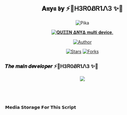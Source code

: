 <div align="center">
   
## 𝐀𝖓𝐲𝖆 𝖇𝐲 ⚡👑Ꮋ3Ꮢ0ᏰᏒ1Ꮑ3 ✨🤍  
<p align="center">
<img src="/AnyaPikaMedia/HomeScreen/Anyapic.jpg" alt="Pika" height= "auto" width="auto"/>


</p>
<p align="center">
<a href="#"><img title="𝐐𝐔𝚵𝚵𝚴 𝚫𝚴𝐘𝚫 𝐦𝐮𝐥𝐭𝐢 𝐝𝐞𝐯𝐢𝐜𝐞." src="https://img.shields.io/badge/𝐐𝐔𝚵𝚵𝚴 𝚫𝚴𝐘𝚫 𝐦𝐮𝐥𝐭𝐢 𝐝𝐞𝐯𝐢𝐜𝐞.-red?colorA=%23ff0000&colorB=%23ff0000&style=for-the-badge"></a>
</p>
<p align="center">
<a href="https://github.com/HEROBRINE69H"><img title="Author" src="https://img.shields.io/badge/Author-PikaBotz-red.svg?style=for-the-badge&logo=github"></a>
<p align="center">
<a href="https://github.com/HEROBRINE69H/Anya-pika-MD-v2/stargazers/"><img title="Stars" src="https://img.shields.io/github/stars/HEROBRINE69H/Anya-pika-MD-v2?color=blue&style=flat-square"></a>
<a href="https://github.com/HEROBRINE69H/Anya-pika-MD-v2/network/members"><img title="Forks" src="https://img.shields.io/github/forks/HEROBRINE69H/Anya-pika-MD-v2?color=red&style=flat-square"></a>
</P>
</div>

##
### 𝑻𝒉𝒆 𝒎𝒂𝒊𝒏 𝒅𝒆𝒗𝒆𝒍𝒐𝒑𝒆𝒓 ⚡👑Ꮋ3Ꮢ0ᏰᏒ1Ꮑ3 ✨🤍
<p align="center">

<img src="https://github.com/HEROBRINE69H/My_Personal_Space/blob/main/Images/Developer_pics/Developerpic.jpg">   

##
<br>
<div>
<br>

𝗠𝗲𝗱𝗶𝗮 𝗦𝘁𝗼𝗿𝗮𝗴𝗲 𝗙𝗼𝗿 𝗧𝗵𝗶𝘀 𝗦𝗰𝗿𝗶𝗽𝘁
